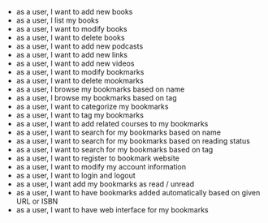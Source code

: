 - as a user, I want to add new books
- as a user, I list my books
- as a user, I want to modify books
- as a user, I want to delete books
- as a user, I want to add new podcasts
- as a user, I want to add new links
- as a user, I want to add new videos
- as a user, I want to modify bookmarks
- as a user, I want to delete mookmarks
- as a user, I browse my bookmarks based on name
- as a user, I browse my bookmarks based on tag
- as a user, I want to categorize my bookmarks
- as a user, I want to tag my bookmarks
- as a user, I want to add related courses to my bookmarks
- as a user, I want to search for my bookmarks based on name
- as a user, I want to search for my bookmarks based on reading status
- as a user, I want to search for my bookmarks based on tag
- as a user, I want to register to bookmark website
- as a user, I want to modify my account information
- as a user, I want to login and logout
- as a user, I want add my bookmarks as read / unread
- as a user, I want to have bookmarks added automatically based on given URL or ISBN
- as a user, I want to have web interface for my bookmarks
